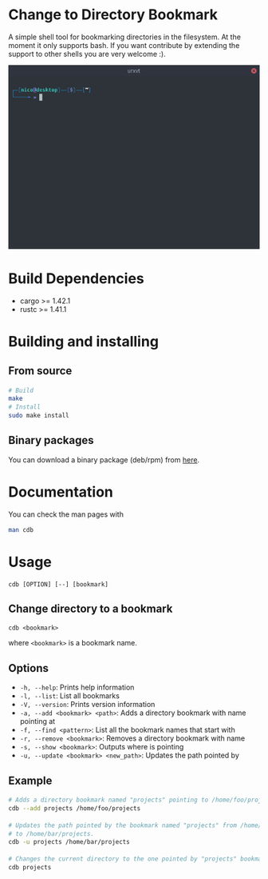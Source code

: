 # Change to Directory Bookmark

A simple shell tool for bookmarking directories in the filesystem. At the moment it only supports bash. If you want contribute by extending the support to other shells you are very welcome :).

![Gif](demo.gif)

 # Build Dependencies
 - cargo >= 1.42.1
 - rustc >= 1.41.1

# Building and installing

## From source
```bash
# Build
make
# Install
sudo make install
```

## Binary packages
You can download a binary package (deb/rpm) from [here](https://github.com/nicoan/cdb/releases).

# Documentation
You can check the man pages with

```bash
man cdb
```

# Usage

```
cdb [OPTION] [--] [bookmark]
```

## Change directory to a bookmark

```
cdb <bookmark>
```

where `<bookmark>` is a bookmark name.

## Options

- `-h, --help`: Prints help information
- `-l, --list`: List all bookmarks
- `-V, --version`: Prints version information
- `-a, --add <bookmark> <path>`: Adds a directory bookmark with name <bookmark> pointing at <path>
- `-f, --find <pattern>`: List all the bookmark names that start with <pattern>
- `-r, --remove <bookmark>`: Removes a directory bookmark with name <bookmark>
- `-s, --show <bookmark>`: Outputs where <bookmark> is pointing
- `-u, --update <bookmark> <new_path>`: Updates the path pointed by <bookmark>

## Example

```bash
# Adds a directory bookmark named "projects" pointing to /home/foo/projects path.
cdb --add projects /home/foo/projects

# Updates the path pointed by the bookmark named "projects" from /home/foo/projects
# to /home/bar/projects.
cdb -u projects /home/bar/projects

# Changes the current directory to the one pointed by "projects" bookmark.
cdb projects
```
